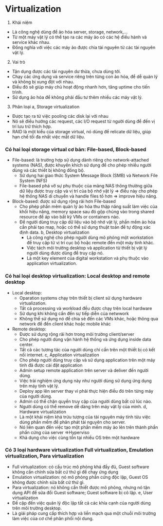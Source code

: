# Virtualization
1. Khái niệm
- Là công nghệ dùng để ảo hóa server, storage, network,...
- Từ một máy vật lý có thể tạo ra các máy ảo có các hệ điều hành và service khác nhau.
- Đồng nghĩa với việc các máy ảo được chia tài nguyên từ các tài nguyên vật lý.
2. Vai trò
- Tận dụng được các tài nguyên dư thừa, chưa dùng tới.
- Chạy các ứng dụng và service riêng trên từng con ảo hóa, để dễ quản lý và không bị xung đột với nhau.
- Điều đó sẽ giúp máy chủ hoạt động nhanh hơn, tăng uptime cho tiến trình.
- Sử dụng ảo hóa để không phải đầu tư thêm nhiều các máy vật lý.
3. Phân loại
a,  Storage virtualization
  + Được tạo ra từ việc pooling các disk lại với nhau 
  + Nó sẽ điều hướng các request, các I/O request từ người dùng để đến vị trí lưu trữ thích hợp.
  + RAID là một kiểu của storage virtual, nó dùng để relicate dữ liệu, giúp hạn chế tối đa nhất việc mất dữ liệu.
### Có hai loại storage virtual cơ bản: File-based, Block-based
- File-based: là trường hợp sử dụng dành riêng cho network-attached systems (NAS), được khuyến khích sử dụng để cho phép
  nhiều người dùng và các thiết bị không đồng bộ.
  + Sử dụng hai giao thức System Message Block (SMB) và Network File System (NFS)
  + File-based phá vỡ sự phụ thuộc của mảng NAS thông thường giữa dữ liệu được truy cập và vị trí của bộ nhớ vật lý => điều
  này cho phép hệ thống NAS di chuyển và handle files tố hơn => improve hiệu năng.
- Block-based: được sử dụng rộng rãi hơn File-based
  + Cho phép phần mêm quản lý ảo hóa thu thập năng suất làm việc của khối hiệu năng, memory space sau đó gộp chúng vào trong
  shared resource để áp vào bất kỳ VMs or containers nào.
  + Để người dùng truy cập dữ liệu vào bộ nhớ vật lý, phần mềm ảo hóa cần phải tạo map, hoặc có thể sử dụng thuật toán để
  tự động xác định data.
b, Desktop virtualization
    + Là công nghệ cho phép người dùng mô phỏng một workstation để truy cập từ vị trí cục bộ hoặc remote đến một máy tính khác.
    + Việc tách môi trường desktop và application từ thiết bị vật lý người dùng được dùng để truy cập nó.
    + Là một key element của digital workstation và phụ thuộc vào application virtualization.
### Có hai loại desktop virtualization: Local desktop and remote desktop
- Local desktop: 
  + Oparation systems chạy trên thiết bị client sử dụng hardware virtualization.
  + Tất cả processing và workload đều được chạy trên local hardware
  + Sử dụng khi không cần đến sự tiếp diễn của netwwork 
  + Không thể sử dụng nó để chia sẻ đến các VMs khác, hoặc thông qua network để đến client khác hoặc mobile khác 
- Remote desktop: 
  + Được sử dụng rộng rãi hơn trong môi trường client/server
  + Cho phép người dùng vận hành hệ thống và ứng dụng inside data center.
  + Tất cả các tương tác của người dùng chỉ cần trên một thiết bị có kết nối internet.
c, Application virtualization
  + Cho phép người dùng truy cập và sử dụng application trên một máy tính đã được cài đặt application
  + Admin setup remote application trên server và deliver đến người dùng.
  + Việc trải nghiệm ứng dụng này như người dùng sử dụng ứng dụng trên máy tính vật lý.
  + Deploy app lên server thay vì phải thực hiện điều đó trên từng máy của người dùng.
  + Admin có thể chặn quyền truy cập của người dùng bất cứ lúc nào.
  + Người dùng có thể remove dễ dàng trên máy vật lý của mình.
d, Hardware virtualization
  + Là một khái niệm khá trừu tượng của tài nguyên máy tính từu việc dùng phần mềm để phân phát tài nguyên cho server.
  + Nó liên quan đến việc tạo một phần mềm máy ảo lên trên thành phần phần cứng của server =>Hyperviso
  + Khả dụng cho việc cùng tồn tại nhiều OS trên một hardware
### Có 3 loại hardware virtualization Full virtualization, Emulation virtualization, Para virtualization
  + Full virtualization: có cấu trúc mô phỏng khá đầy đủ, Guest software không cần chỉnh sửa bất cứ thứ gì để chạy ứng dụng
  + Emulation virtualization: nó mô phỏng phần cứng độc lập, Guest OS không được chỉnh sửa bất cứ thứ gì.
  + Para virtualization: nó không cần thiết được mô phỏng, nhưng nó tận dụng API để sửa đổi Guest software; 
  Guest software bị cô lập.
e, User virtualization
  + Đề cập đến việc quản lý độc lập tất cả các khía cạnh của người dùng trên môi trường desktop.
  + Là giải pháp cung cấp thích hợp và liền mạch qua một chuỗi môi trường làm việc của cơ chế phân phối nội dung.
  
  
  
  
  
  
  
  

